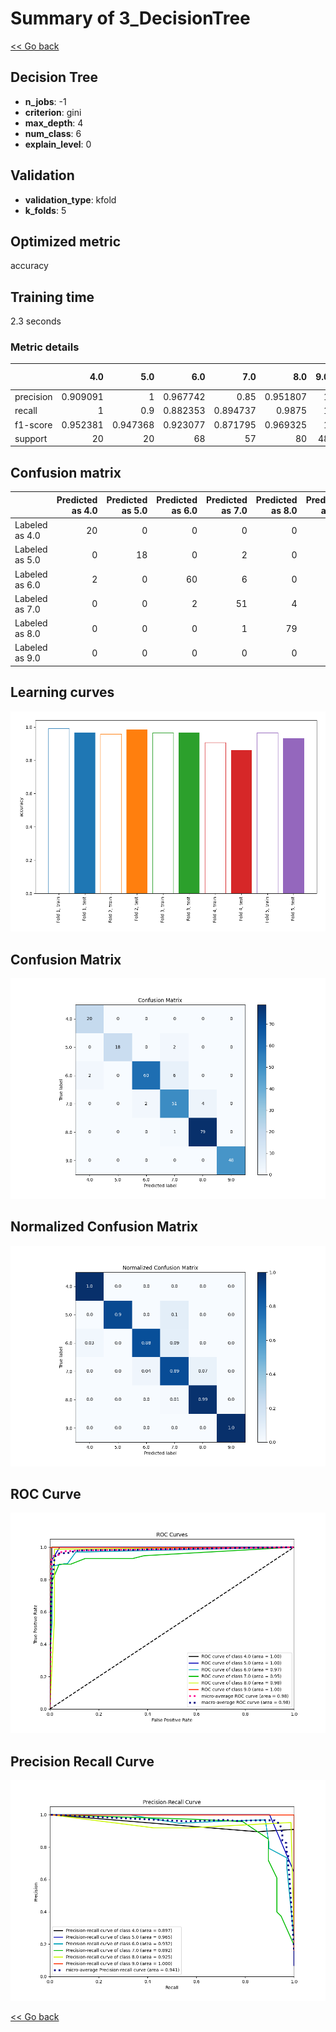 # Summary of 3_DecisionTree

[<< Go back](../README.md)


## Decision Tree
- **n_jobs**: -1
- **criterion**: gini
- **max_depth**: 4
- **num_class**: 6
- **explain_level**: 0

## Validation
 - **validation_type**: kfold
 - **k_folds**: 5

## Optimized metric
accuracy

## Training time

2.3 seconds

### Metric details
|           |       4.0 |       5.0 |       6.0 |       7.0 |       8.0 |   9.0 |   accuracy |   macro avg |   weighted avg |   logloss |
|:----------|----------:|----------:|----------:|----------:|----------:|------:|-----------:|------------:|---------------:|----------:|
| precision |  0.909091 |  1        |  0.967742 |  0.85     |  0.951807 |     1 |    0.94198 |    0.94644  |       0.943969 |  0.457445 |
| recall    |  1        |  0.9      |  0.882353 |  0.894737 |  0.9875   |     1 |    0.94198 |    0.944098 |       0.94198  |  0.457445 |
| f1-score  |  0.952381 |  0.947368 |  0.923077 |  0.871795 |  0.969325 |     1 |    0.94198 |    0.943991 |       0.941988 |  0.457445 |
| support   | 20        | 20        | 68        | 57        | 80        |    48 |    0.94198 |  293        |     293        |  0.457445 |


## Confusion matrix
|                |   Predicted as 4.0 |   Predicted as 5.0 |   Predicted as 6.0 |   Predicted as 7.0 |   Predicted as 8.0 |   Predicted as 9.0 |
|:---------------|-------------------:|-------------------:|-------------------:|-------------------:|-------------------:|-------------------:|
| Labeled as 4.0 |                 20 |                  0 |                  0 |                  0 |                  0 |                  0 |
| Labeled as 5.0 |                  0 |                 18 |                  0 |                  2 |                  0 |                  0 |
| Labeled as 6.0 |                  2 |                  0 |                 60 |                  6 |                  0 |                  0 |
| Labeled as 7.0 |                  0 |                  0 |                  2 |                 51 |                  4 |                  0 |
| Labeled as 8.0 |                  0 |                  0 |                  0 |                  1 |                 79 |                  0 |
| Labeled as 9.0 |                  0 |                  0 |                  0 |                  0 |                  0 |                 48 |

## Learning curves
![Learning curves](learning_curves.png)
## Confusion Matrix

![Confusion Matrix](confusion_matrix.png)


## Normalized Confusion Matrix

![Normalized Confusion Matrix](confusion_matrix_normalized.png)


## ROC Curve

![ROC Curve](roc_curve.png)


## Precision Recall Curve

![Precision Recall Curve](precision_recall_curve.png)



[<< Go back](../README.md)
